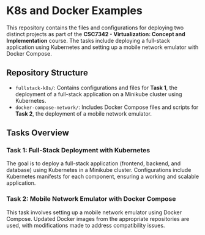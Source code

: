 # K8s and Docker Examples

This repository contains the files and configurations for deploying two distinct projects as part of the **CSC7342 - Virtualization: Concept and Implementation** course. The tasks include deploying a full-stack application using Kubernetes and setting up a mobile network emulator with Docker Compose.

## Repository Structure

- `fullstack-k8s/`: Contains configurations and files for **Task 1**, the deployment of a full-stack application on a Minikube cluster using Kubernetes.
- `docker-compose-network/`: Includes Docker Compose files and scripts for **Task 2**, the deployment of a mobile network emulator.

## Tasks Overview

### Task 1: Full-Stack Deployment with Kubernetes
The goal is to deploy a full-stack application (frontend, backend, and database) using Kubernetes in a Minikube cluster. Configurations include Kubernetes manifests for each component, ensuring a working and scalable application.

### Task 2: Mobile Network Emulator with Docker Compose
This task involves setting up a mobile network emulator using Docker Compose. Updated Docker images from the appropriate repositories are used, with modifications made to address compatibility issues.

